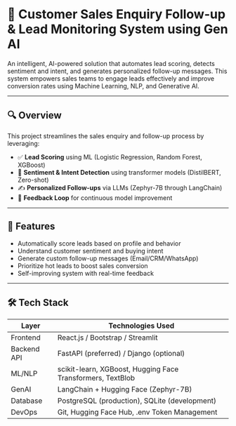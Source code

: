 # 🧠 Customer Sales Enquiry Follow-up & Lead Monitoring System using Gen AI

An intelligent, AI-powered solution that automates lead scoring, detects sentiment and intent, and generates personalized follow-up messages. This system empowers sales teams to engage leads effectively and improve conversion rates using Machine Learning, NLP, and Generative AI.

---

## 🔍 Overview

This project streamlines the sales enquiry and follow-up process by leveraging:

- ✅ **Lead Scoring** using ML (Logistic Regression, Random Forest, XGBoost)
- 🧠 **Sentiment & Intent Detection** using transformer models (DistilBERT, Zero-shot)
- ✍️ **Personalized Follow-ups** via LLMs (Zephyr-7B through LangChain)
- 🔁 **Feedback Loop** for continuous model improvement

---

## 🎯 Features

- Automatically score leads based on profile and behavior  
- Understand customer sentiment and buying intent  
- Generate custom follow-up messages (Email/CRM/WhatsApp)  
- Prioritize hot leads to boost sales conversion  
- Self-improving system with real-time feedback  

---

## 🛠️ Tech Stack
| Layer       | Technologies Used                                          |
| ----------- | ---------------------------------------------------------- |
| Frontend    | React.js / Bootstrap / Streamlit                           |
| Backend API | FastAPI (preferred) / Django (optional)                    |
| ML/NLP      | scikit-learn, XGBoost, Hugging Face Transformers, TextBlob |
| GenAI       | LangChain + Hugging Face (Zephyr-7B)                       |
| Database    | PostgreSQL (production), SQLite (development)              |
| DevOps      | Git, Hugging Face Hub, .env Token Management               |

